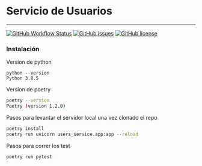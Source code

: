 # Servicio de Usuarios
---

[![GitHub Workflow Status](https://img.shields.io/github/workflow/status/Fifiuba/users-service/test?label=build&style=flat-square&logo=GitHub)](https://github.com/Fifiuba/users-service/commits)
[![GitHub issues](https://img.shields.io/github/issues/Fifiuba/users-service?&style=flat-square)](https://github.com/Fifiuba/users-service/issues)
[![GitHub license](https://img.shields.io/github/license/Fifiuba/users-service?&style=flat-square)](https://github.com/Fifiuba/users-service/blob/main/LICENSE)

### Instalación

Version de python
```shell
python --version
Python 3.8.5
 ```
Version de poetry
```bash
poetry --version
Poetry (version 1.2.0)
 ```

Pasos para levantar el servidor local una vez clonado el repo
```bash
poetry install
poetry run uvicorn users_service.app:app --reload
```

Pasos para correr los test
```bash
poetry run pytest
```
